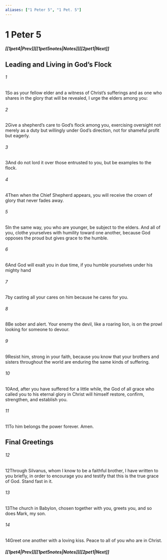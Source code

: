 ```yaml
---
aliases: ["1 Peter 5", "1 Pet. 5"]
---
```

# 1 Peter 5
##### <span class=arrow-left></span>[[1pet4|Prev]]<span class=navigation-separator></span>[[1pet5notes|Notes]]<span class=navigation-separator></span>[[2pet1|Next]]<span class=arrow-right></span>
## Leading and Living in God’s Flock
###### 1
<span class=verse-first>1</span>So as your fellow elder and a witness of Christ’s sufferings and as one who shares in the glory that will be revealed, I urge the elders among you:
###### 2
<span class=verse-body>2</span>Give a shepherd’s care to God’s flock among you, exercising oversight not merely as a duty but willingly under God’s direction, not for shameful profit but eagerly.
###### 3
<span class=verse-body>3</span>And do not lord it over those entrusted to you, but be examples to the flock.
###### 4
<span class=verse-body>4</span>Then when the Chief Shepherd appears, you will receive the crown of glory that never fades away.
###### 5
<span class=verse-body>5</span>In the same way, you who are younger, be subject to the elders. And all of you, clothe yourselves with humility toward one another, because God opposes the proud but gives grace to the humble.
<div class=paragraph-break></div>

###### 6
<span class=verse-first>6</span>And God will exalt you in due time, if you humble yourselves under his mighty hand
###### 7
<span class=verse-body>7</span>by casting all your cares on him because he cares for you.
###### 8
<span class=verse-body>8</span>Be sober and alert. Your enemy the devil, like a roaring lion, is on the prowl looking for someone to devour.
###### 9
<span class=verse-body>9</span>Resist him, strong in your faith, because you know that your brothers and sisters throughout the world are enduring the same kinds of suffering.
###### 10
<span class=verse-body>10</span>And, after you have suffered for a little while, the God of all grace who called you to his eternal glory in Christ will himself restore, confirm, strengthen, and establish you.
###### 11
<span class=verse-body>11</span>To him belongs the power forever. Amen.
## Final Greetings
###### 12
<span class=verse-first>12</span>Through Silvanus, whom I know to be a faithful brother, I have written to you briefly, in order to encourage you and testify that this is the true grace of God. Stand fast in it.
###### 13
<span class=verse-body>13</span>The church in Babylon, chosen together with you, greets you, and so does Mark, my son.
###### 14
<span class=verse-body>14</span>Greet one another with a loving kiss. Peace to all of you who are in Christ.
##### <span class=arrow-left></span>[[1pet4|Prev]]<span class=navigation-separator></span>[[1pet5notes|Notes]]<span class=navigation-separator></span>[[2pet1|Next]]<span class=arrow-right></span>